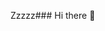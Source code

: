 Zzzzz### Hi there 👋

<!--
**Vellaflag/vellaflag** is a ✨ _special_ ✨ repository because its `README.md` (this file) appears on your GitHub profile.

Here are some ideas to get you started;
